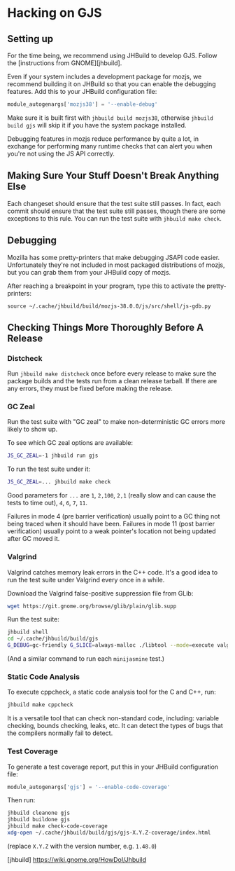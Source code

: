 # Hacking on GJS #

## Setting up ##

For the time being, we recommend using JHBuild to develop GJS.
Follow the [instructions from GNOME][jhbuild].

Even if your system includes a development package for mozjs, we
recommend building it on JHBuild so that you can enable the debugging
features. Add this to your JHBuild configuration file:
```python
module_autogenargs['mozjs38'] = '--enable-debug'
```

Make sure it is built first with `jhbuild build mozjs38`, otherwise
`jhbuild build gjs` will skip it if you have the system package
installed.

Debugging features in mozjs reduce performance by quite a lot, in
exchange for performing many runtime checks that can alert you when
you're not using the JS API correctly.

## Making Sure Your Stuff Doesn't Break Anything Else ##

Each changeset should ensure that the test suite still passes.
In fact, each commit should ensure that the test suite still passes,
though there are some exceptions to this rule.
You can run the test suite with `jhbuild make check`.

## Debugging ##

Mozilla has some pretty-printers that make debugging JSAPI code easier.
Unfortunately they're not included in most packaged distributions of
mozjs, but you can grab them from your JHBuild copy of mozjs.

After reaching a breakpoint in your program, type this to activate the
pretty-printers:
```
source ~/.cache/jhbuild/build/mozjs-38.0.0/js/src/shell/js-gdb.py
```

## Checking Things More Thoroughly Before A Release ##

### Distcheck ###

Run `jhbuild make distcheck` once before every release to make sure the
package builds and the tests run from a clean release tarball.
If there are any errors, they must be fixed before making the release.

### GC Zeal ###

Run the test suite with "GC zeal" to make non-deterministic GC errors
more likely to show up.

To see which GC zeal options are available:
```sh
JS_GC_ZEAL=-1 jhbuild run gjs
```

To run the test suite under it:
```sh
JS_GC_ZEAL=... jhbuild make check
```

Good parameters for `...` are `1`, `2,100`, `2,1` (really slow and can
cause the tests to time out), `4`, `6`, `7`, `11`.

Failures in mode 4 (pre barrier verification) usually point to a GC
thing not being traced when it should have been. Failures in mode 11
(post barrier verification) usually point to a weak pointer's location
not being updated after GC moved it.

### Valgrind ###

Valgrind catches memory leak errors in the C++ code.
It's a good idea to run the test suite under Valgrind every once in a
while.

Download the Valgrind false-positive suppression file from GLib:
```sh
wget https://git.gnome.org/browse/glib/plain/glib.supp
```

Run the test suite:
```sh
jhbuild shell
cd ~/.cache/jhbuild/build/gjs
G_DEBUG=gc-friendly G_SLICE=always-malloc ./libtool --mode=execute valgrind --leak-check=yes --suppressions=/path/to/glib.supp ./gjs-tests
```

(And a similar command to run each `minijasmine` test.)

### Static Code Analysis ###

To execute cppcheck, a static code analysis tool for the C and C++, run:
```sh
jhbuild make cppcheck
```
It is a versatile tool that can check non-standard code, including: variable 
checking, bounds checking, leaks, etc. It can detect the types of bugs that
the compilers normally fail to detect.

### Test Coverage ###

To generate a test coverage report, put this in your JHBuild
configuration file:
```python
module_autogenargs['gjs'] = '--enable-code-coverage'
```

Then run:
```sh
jhbuild cleanone gjs
jhbuild buildone gjs
jhbuild make check-code-coverage
xdg-open ~/.cache/jhbuild/build/gjs/gjs-X.Y.Z-coverage/index.html
```

(replace `X.Y.Z` with the version number, e.g. `1.48.0`)

[jhbuild] https://wiki.gnome.org/HowDoI/Jhbuild

